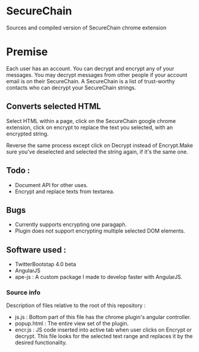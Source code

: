 # SecureChain
Sources and compiled version of SecureChain chrome extension

# Premise
Each user has an account. You can decrypt and encrypt any of your messages. You may decrypt messages from other people if your account email is on their SecureChain. A SecureChain is a list of trust-worthy contacts who can decrypt your SecureChain strings.

## Converts selected HTML
Select HTML within a page, click on the SecureChain google chrome extension, click on encrypt to replace the text you selected, with an encrypted string.

Reverse the same process except click on Decrypt instead of Encrypt.Make sure you've deselected and selected the string again, if it's the same one.

## Todo :
- Document API for other uses.
- Encrypt and replace texts from textarea.

## Bugs
- Currently supports encrypting one paragaph.
- Plugin does not support encrypting multiple selected DOM elements.

## Software used :
- TwitterBootstap 4.0 beta
- AngularJS
- ape-js : A custom package I made to develop faster with AngularJS.

### Source info
Description of files relative to the root of this repository :
- js.js : Bottom part of this file has the chrome plugin's angular controller.
- popup.html : The entire view set of the plugin.
- encr.js : JS code inserted into active tab when user clicks on Encrypt or decrypt. This file looks for the selected text range and replaces it by the desired functionality.
